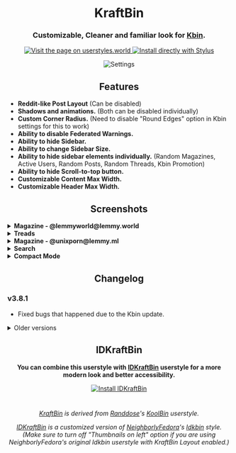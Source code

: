 <h1 align="center">
KraftBin
</h1>
<h3 align="center">
    Customizable, Cleaner and familiar look for <a href="https://kbin.pub/">Kbin</a>.
</h3>
<p align="center">
    <a href="https://userstyles.world/style/11353/kraftbin">
    <img alt="Visit the page on userstyles.world" src="https://img.shields.io/badge/Visit%20the%20page%20on-userstyles.world-00adad.svg"/>
  </a>
  <a href="https://userstyles.world/api/style/11353.user.css">
    <img alt="Install directly with Stylus" src="https://img.shields.io/badge/Install%20directly%20with-Stylus-00adad.svg"/>
  </a>

<p align="center">

<img src="https://github.com/ThakshilaDamsak/KraftBin/assets/95128171/4cfe07cc-de52-4ec3-a69f-1dbaf426715e" alt="Settings" />
 </p>

<h2 align="center">
Features
</h2>

- **Reddit-like Post Layout** (Can be disabled)
- **Shadows and animations.** (Both can be disabled individually)
- **Custom Corner Radius.** (Need to disable "Round Edges" option in Kbin settings for this to work)
- **Ability to disable Federated Warnings.**
- **Ability to hide Sidebar.**
- **Ability to change Sidebar Size.**
- **Ability to hide sidebar elements individually.**
  (Random Magazines, Active Users, Random Posts, Random Threads, Kbin Promotion)
- **Ability to hide Scroll-to-top button.**
- **Customizable Content Max Width.**
- **Customizable Header Max Width.**

<h2 align="center">
Screenshots
</h2>

<details>
  <summary><b>Magazine - @lemmyworld@lemmy.world</b></summary>
    
![Screenshot 2023-08-06 at 17-50-27 lemmyworld - kbin social](https://github.com/ThakshilaDamsak/KraftBin/assets/95128171/69a3a4c6-48b5-4027-b343-1548d59528e2)

</details>
    
<details>
  <summary><b>Treads</b></summary>
    
![Screenshot 2023-08-06 at 17-39-45 kbin social - Explore Fediverse](https://github.com/ThakshilaDamsak/KraftBin/assets/95128171/4f3f3920-44a4-4862-ae8c-6fe03f39c188)

</details>

<details>
      <summary><b>Magazine - @unixporn@lemmy.ml</b></summary>

![Screenshot 2023-08-06 at 17-42-25 unixporn - kbin social](https://github.com/ThakshilaDamsak/KraftBin/assets/95128171/33db18d8-6ae0-44e8-b441-131d547eb324)

</details>

<details>
      <summary><b>Search</b></summary>

![Screenshot 2023-08-06 at 17-52-00 Search - kbin social](https://github.com/ThakshilaDamsak/KraftBin/assets/95128171/9ae12be3-3bff-4857-bc2d-c765242dba9f)

</details>

<details>
      <summary><b>Compact Mode</b></summary>
    
![Screenshot_20230806_175317](https://github.com/ThakshilaDamsak/KraftBin/assets/95128171/b6177c5b-a215-4149-95ec-bf767a13582c)

</details>

<h2 align="center">
Changelog
</h2>

### v3.8.1
- Fixed bugs that happened due to the Kbin update.

<details>
    <summary> Older versions </summary>

### v3.7.1
- Improved shadow customization. I guess.
    
### v3.6.1
- Added a slider for corner radius adjustment.
    
### v3.5.1
- Added some shadows and animations.
- Added ability to reduce extra motion.
- Converted some selections to checkboxes.

### v3.1.1
- Added ability to enable or disable custom post layout.
- Changed Preprocessor to Stylus.

### v2.3.1
- Added ability to change corner radius. (Needs to disable "Rounded Edges" setting on Kbin)
- Added ability to enable or disable top margin.
- Few more tweaks and fixes.

</details>


<h2 align="center">
IDKraftBin
</h2>
 
<p align="center">
<b>You can combine this userstyle with <a href="https://github.com/ThakshilaDamsak/IDKraftBin/#readme">IDKraftBin</a> userstyle for a more modern look and better accessibility.</b>
  <br>
</p>
<p align="center">

<a href="https://github.com/ThakshilaDamsak/IDKraftBin/#readme">
    <img alt="Install IDKraftBin" src="https://img.shields.io/badge/Install-IDKraftBin-00adad.svg"/>
  </a>
  </p>

#

<p align="center">
<i><a href="./#kraftbin">KraftBin</a> is derived from <a href="https://userstyles.world/user/Randdose">Randdose</a>'s <a href="https://userstyles.world/style/10315/koolbin">KoolBin</a> userstyle.</i>
</p>

<p align="center">
<i><a href="./#idkraftbin">IDKraftBin</a> is a customized version of <a href="https://userstyles.world/user/NeighborlyFedora">NeighborlyFedora</a>'s  <a href="https://userstyles.world/style/10478/idkbin">Idkbin</a> style.</i>
    <br>
  <i>(Make sure to turn off "Thumbnails on left" option if you are using NeighborlyFedora's original Idkbin userstyle with KraftBin Layout enabled.)</i>
</p>
